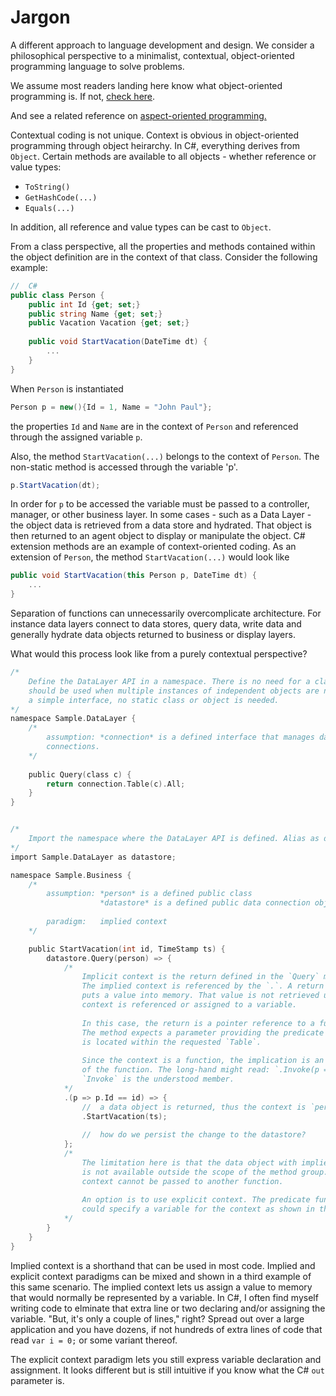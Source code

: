 # Jargon
A different approach to language development and design. We consider a philosophical perspective to a minimalist, contextual, object-oriented programming language to solve problems.

We assume most readers landing here know what object-oriented programming is. If not,
[check here][1].

And see a related reference on [aspect-oriented programming.][2]

Contextual coding is not unique. Context is obvious in object-oriented programming 
through object heirarchy. In C#, everything derives from `Object`. Certain methods 
are available to all objects - whether reference or value types: 
 - `ToString()`
 - `GetHashCode(...)`
 - `Equals(...)`
 
In addition, all reference and value types can be cast to `Object`.

From a class perspective, all the properties and methods contained within the object 
definition are in the context of that class. Consider the following example:

``` c#
//	C#
public class Person {
	public int Id {get; set;}
	public string Name {get; set;}
	public Vacation Vacation {get; set;}
	
	public void StartVacation(DateTime dt) {
		...
	}
}
```

When `Person` is instantiated

``` c#
Person p = new(){Id = 1, Name = "John Paul"};
```

the properties `Id` and `Name` are in the context of `Person` and referenced through 
the assigned variable `p`.

Also, the method `StartVacation(...)` belongs to the context of `Person`. The non-static 
method is accessed through the variable 'p'.

``` c#
p.StartVacation(dt);
```

In order for `p` to be accessed the variable must be passed to a controller, manager, 
or other business layer. In some cases - such as a Data Layer - the object data is 
retrieved from a data store and hydrated. That object is then returned to an agent 
object to display or manipulate the object. C# extension methods are an example of 
context-oriented coding. As an extension of `Person`, the method `StartVacation(...)` 
would look like 

``` c#
public void StartVacation(this Person p, DateTime dt) {
	...
}
```

Separation of functions can unnecessarily overcomplicate architecture. For instance
data layers connect to data stores, query data, write data and generally hydrate 
data objects returned to business or display layers.

What would this process look like from a purely contextual perspective?

``` c
/*
	Define the DataLayer API in a namespace. There is no need for a class. A class 
	should be used when multiple instances of independent objects are needed. For 
	a simple interface, no static class or object is needed.
*/
namespace Sample.DataLayer {
	/*
		assumption:	*connection* is a defined interface that manages database 
		connections.
	*/
	
	public Query(class c) {
		return connection.Table(c).All;
	}
}


/*
	Import the namespace where the DataLayer API is defined. Alias as desired.
*/
import Sample.DataLayer as datastore;

namespace Sample.Business {
	/*
		assumption:	*person* is a defined public class
					*datastore* is a defined public data connection object
					
		paradigm:	implied context
	*/

	public StartVacation(int id, TimeStamp ts) {
		datastore.Query(person) => {
			/*
				Implicit context is the return defined in the `Query` method
				The implied context is referenced by the `.`. A return statement 
				puts a value into memory. That value is not retrieved until the 
				context is referenced or assigned to a variable.
				
				In this case, the return is a pointer reference to a function - `All`.
				The method expects a parameter providing the predicate by which data 
				is located within the requested `Table`.
				
				Since the context is a function, the implication is an invocation 
				of the function. The long-hand might read: `.Invoke(p => p.Id == id)`. 
				`Invoke` is the understood member.
			*/
			.(p => p.Id == id) => {
				//	a data object is returned, thus the context is `person`.				
				.StartVacation(ts);
				
				//	how do we persist the change to the datastore?
			};
			/*
				The limitation here is that the data object with implied context 
				is not available outside the scope of the method group. An implied 
				context cannot be passed to another function.
				
				An option is to use explicit context. The predicate function above 
				could specify a variable for the context as shown in the next example.
			*/
		}
	}
}
```

Implied context is a shorthand that can be used in most code. Implied and explicit 
context paradigms can be mixed and shown in a third example of this same scenario.
The implied context lets us assign a value to memory that would normally be represented 
by a variable. In C#, I often find myself writing code to elminate that extra line 
or two declaring and/or assigning the variable. "But, it's only a couple of lines," 
right? Spread out over a large application and you have dozens, if not hundreds of 
extra lines of code that read `var i = 0;` or some variant thereof.

The explicit context paradigm lets you still express variable declaration and assignment. 
It looks different but is still intuitive if you know what the C# `out` parameter 
is.

[1]: https://www.tutorialspoint.com/What-is-object-oriented-programming-OOP "OOP"
[2]: https://docs.jboss.org/aop/1.0/aspect-framework/userguide/en/html/what.html "AOP"
